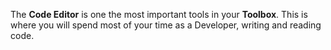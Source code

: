 The **Code Editor** is one the most important tools in your **Toolbox**. This is where you will spend most of your time as a Developer, writing and reading code.
